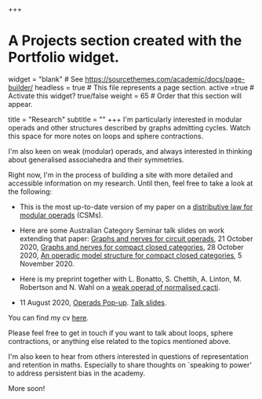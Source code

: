 +++
# A Projects section created with the Portfolio widget.
widget = "blank"  # See https://sourcethemes.com/academic/docs/page-builder/
headless = true  # This file represents a page section.
active =true  # Activate this widget? true/false
weight = 65  # Order that this section will appear.

title = "Research"
subtitle = ""
+++
I'm particularly interested in modular operads and other structures described by graphs admitting cycles. Watch this space for more notes on loops and sphere contractions.

I'm also keen on weak (modular) operads, and always interested in thinking about generalised associahedra and their symmetries.


Right now, I'm in the process of building a site with more detailed and accessible information on my research. 
Until then, feel free to take a look at the following:

- This is the most up-to-date version of my paper on a [distributive law for modular operads](files/MO210329.pdf) (CSMs).  

- Here are some Australian Category Seminar talk slides on work extending that paper:
[Graphs and nerves for circuit operads](files/2020_10_21_AusCat_circuits.pdf), 21 October 2020,
[Graphs and nerves for compact closed categories](files/2020_10_28AusCat_CompactNerve.pdf), 28 October 2020,
[An operadic model structure for compact closed categories](files/2020_11_04_AusCat_OperadicModel.pdf), 5 November 2020.



- Here is my preprint together with L. Bonatto, S. Chettih, A. Linton, M. Robertson and N. Wahl on a [weak operad of normalised cacti](files/InfinityCacti-arXiv-version1c.pdf). 

- 11 August 2020, [Operads Pop-up](http://operads.com/). [Talk slides](files/Operads_popup.pdf).


You can find my cv [here](files/cv.pdf). 

Please feel free to get in touch if you want to talk about loops, sphere contractions, or anything else related to the topics mentioned above. 

I'm also keen to hear from others interested in questions of representation and retention in maths. Especially to share thoughts on `speaking to power' to address persistent bias in the academy. 

 <!-- I'm always curious to know about any work on feedback loops, recursion, fixed points. -->

More soon!
